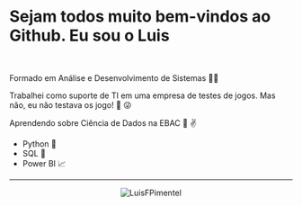 # Sejam todos muito bem-vindos ao Github. Eu sou o Luis
<br>

  Formado em Análise e Desenvolvimento de Sistemas 🐱‍🏍<br>
  
  Trabalhei como suporte de TI em uma empresa de testes de jogos. Mas não, eu não testava os jogo! 👀 😜<br>
  
  Aprendendo sobre Ciência de Dados na EBAC 📖 ✌
 * Python 🐍
 * SQL 💾
 * Power BI 📈
---
<p align="center">
<img align="center" src="https://github-readme-stats.vercel.app/api?username=LuisFPimentel&show_icons=true&locale=en" alt="LuisFPimentel" />
</p>
